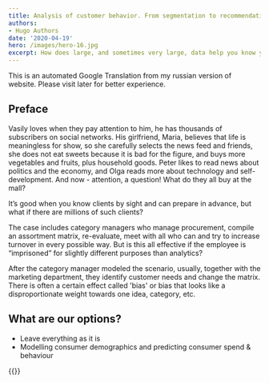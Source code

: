 ```yaml
---
title: Analysis of customer behavior. From segmentation to recommendation
authors:
- Hugo Authors
date: '2020-04-19'
hero: /images/hero-16.jpg
excerpt: How does large, and sometimes very large, data help you know your clients' behavioral preferences?
---
```


This is an automated Google Translation from my russian version of website. Please visit later for better experience.

## Preface

Vasily loves when they pay attention to him, he has thousands of subscribers on social networks. His girlfriend, Maria, believes that life is meaningless for show, so she carefully selects the news feed and friends, she does not eat sweets because it is bad for the figure, and buys more vegetables and fruits, plus household goods. Peter likes to read news about politics and the economy, and Olga reads more about technology and self-development. And now - attention, a question! What do they all buy at the mall?

It’s good when you know clients by sight and can prepare in advance, but what if there are millions of such clients?

The case includes category managers who manage procurement, compile an assortment matrix, re-evaluate, meet with all who can and try to increase turnover in every possible way. But is this all effective if the employee is “imprisoned” for slightly different purposes than analytics?

After the category manager modeled the scenario, usually, together with the marketing department, they identify customer needs and change the matrix. There is often a certain effect called 'bias' or bias that looks like a disproportionate weight towards one idea, category, etc.


## What are our options?

* Leave everything as it is
* Modelling consumer demographics and predicting consumer spend & behaviour 





{{<subscribe email = "your@email.com">}}